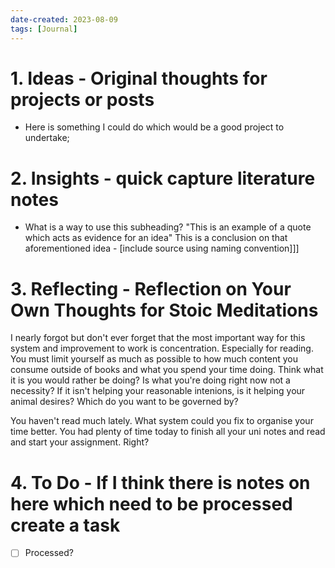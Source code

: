 ```yaml
---
date-created: 2023-08-09
tags: [Journal]
---
```


# 1. Ideas - Original thoughts for projects or posts
- Here is something I could do which would be a good project to undertake;

# 2. Insights - quick capture literature notes
- What is a way to use this subheading? "This is an example of a quote which acts as evidence for an idea" This is a conclusion on that aforementioned idea - [include source using naming convention]]]

# 3. Reflecting - Reflection on Your Own Thoughts for Stoic Meditations

I nearly forgot but don't ever forget that the most important way for this system and improvement to work is concentration. Especially for reading. You must limit yourself as much as possible to how much content you consume outside of books and what you spend your time doing. Think what it is you would rather be doing? Is what you're doing right now not a necessity? If it isn't helping your reasonable intenions, is it helping your animal desires? Which do you want to be governed by?  

You haven't read much lately. What system could you fix to organise your time better. You had plenty of time today to finish all your uni notes and read and start your assignment. Right? 

# 4. To Do - If I think there is notes on here which need to be processed create a task

- [ ] Processed? 